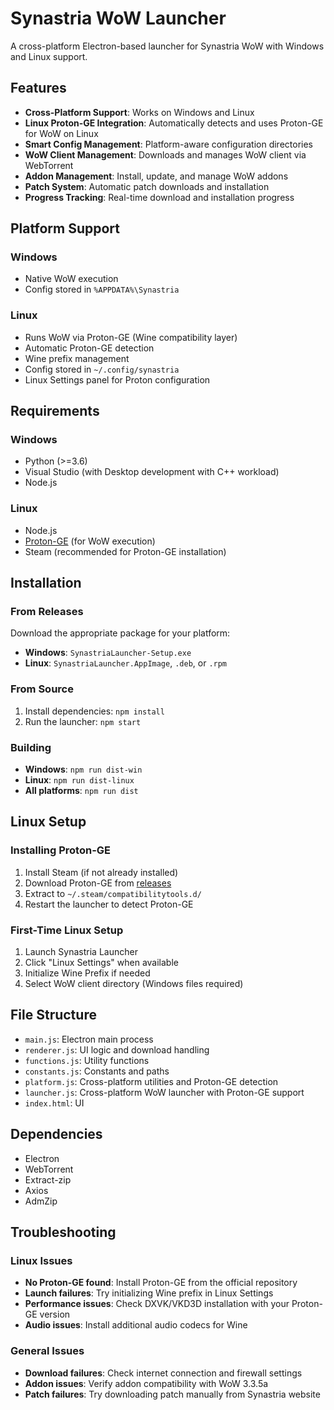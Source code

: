 # Synastria WoW Launcher

A cross-platform Electron-based launcher for Synastria WoW with Windows and Linux support.

## Features
- **Cross-Platform Support**: Works on Windows and Linux
- **Linux Proton-GE Integration**: Automatically detects and uses Proton-GE for WoW on Linux
- **Smart Config Management**: Platform-aware configuration directories
- **WoW Client Management**: Downloads and manages WoW client via WebTorrent
- **Addon Management**: Install, update, and manage WoW addons
- **Patch System**: Automatic patch downloads and installation
- **Progress Tracking**: Real-time download and installation progress

## Platform Support

### Windows
- Native WoW execution
- Config stored in `%APPDATA%\Synastria`

### Linux
- Runs WoW via Proton-GE (Wine compatibility layer)
- Automatic Proton-GE detection
- Wine prefix management
- Config stored in `~/.config/synastria`
- Linux Settings panel for Proton configuration

## Requirements

### Windows
- Python (>=3.6)
- Visual Studio (with Desktop development with C++ workload)
- Node.js

### Linux
- Node.js
- [Proton-GE](https://github.com/GloriousEggroll/proton-ge-custom) (for WoW execution)
- Steam (recommended for Proton-GE installation)

## Installation

### From Releases
Download the appropriate package for your platform:
- **Windows**: `SynastriaLauncher-Setup.exe`
- **Linux**: `SynastriaLauncher.AppImage`, `.deb`, or `.rpm`

### From Source
1. Install dependencies: `npm install`
2. Run the launcher: `npm start`

### Building
- **Windows**: `npm run dist-win`
- **Linux**: `npm run dist-linux`
- **All platforms**: `npm run dist`

## Linux Setup

### Installing Proton-GE
1. Install Steam (if not already installed)
2. Download Proton-GE from [releases](https://github.com/GloriousEggroll/proton-ge-custom/releases)
3. Extract to `~/.steam/compatibilitytools.d/`
4. Restart the launcher to detect Proton-GE

### First-Time Linux Setup
1. Launch Synastria Launcher
2. Click "Linux Settings" when available
3. Initialize Wine Prefix if needed
4. Select WoW client directory (Windows files required)

## File Structure
- `main.js`: Electron main process
- `renderer.js`: UI logic and download handling
- `functions.js`: Utility functions
- `constants.js`: Constants and paths
- `platform.js`: Cross-platform utilities and Proton-GE detection
- `launcher.js`: Cross-platform WoW launcher with Proton-GE support
- `index.html`: UI

## Dependencies
- Electron
- WebTorrent
- Extract-zip
- Axios
- AdmZip

## Troubleshooting

### Linux Issues
- **No Proton-GE found**: Install Proton-GE from the official repository
- **Launch failures**: Try initializing Wine prefix in Linux Settings
- **Performance issues**: Check DXVK/VKD3D installation with your Proton-GE version
- **Audio issues**: Install additional audio codecs for Wine

### General Issues
- **Download failures**: Check internet connection and firewall settings
- **Addon issues**: Verify addon compatibility with WoW 3.3.5a
- **Patch failures**: Try downloading patch manually from Synastria website
